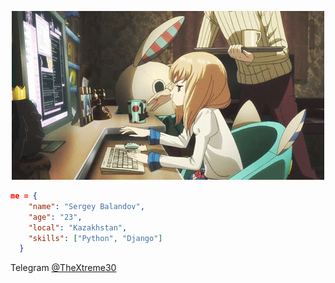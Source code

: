 <p align="center">
  <img src="https://github.com/TheXtreme30/TheXtreme30/blob/main/hac.gif" />
</p> 

```json
me = {
    "name": "Sergey Balandov",
    "age": "23",
    "local": "Kazakhstan",
    "skills": ["Python", "Django"]
  }
```

Telegram [@TheXtreme30](https://t.me/TheXtreme30)
